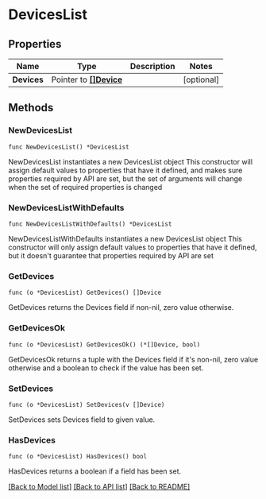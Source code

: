 # DevicesList

## Properties

Name | Type | Description | Notes
------------ | ------------- | ------------- | -------------
**Devices** | Pointer to [**[]Device**](Device.md) |  | [optional]

## Methods

### NewDevicesList

`func NewDevicesList() *DevicesList`

NewDevicesList instantiates a new DevicesList object
This constructor will assign default values to properties that have it defined,
and makes sure properties required by API are set, but the set of arguments
will change when the set of required properties is changed

### NewDevicesListWithDefaults

`func NewDevicesListWithDefaults() *DevicesList`

NewDevicesListWithDefaults instantiates a new DevicesList object
This constructor will only assign default values to properties that have it defined,
but it doesn't guarantee that properties required by API are set

### GetDevices

`func (o *DevicesList) GetDevices() []Device`

GetDevices returns the Devices field if non-nil, zero value otherwise.

### GetDevicesOk

`func (o *DevicesList) GetDevicesOk() (*[]Device, bool)`

GetDevicesOk returns a tuple with the Devices field if it's non-nil, zero value otherwise
and a boolean to check if the value has been set.

### SetDevices

`func (o *DevicesList) SetDevices(v []Device)`

SetDevices sets Devices field to given value.

### HasDevices

`func (o *DevicesList) HasDevices() bool`

HasDevices returns a boolean if a field has been set.

[[Back to Model list]](../README.md#documentation-for-models) [[Back to API list]](../README.md#documentation-for-api-endpoints) [[Back to README]](../README.md)
